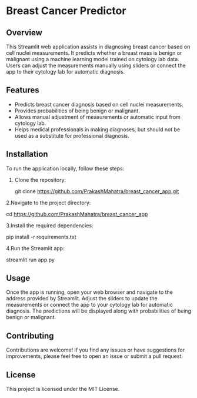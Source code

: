 
# Breast Cancer Predictor

## Overview

This Streamlit web application assists in diagnosing breast cancer based on cell nuclei measurements. It predicts whether a breast mass is benign or malignant using a machine learning model trained on cytology lab data. Users can adjust the measurements manually using sliders or connect the app to their cytology lab for automatic diagnosis.

## Features

- Predicts breast cancer diagnosis based on cell nuclei measurements.
- Provides probabilities of being benign or malignant.
- Allows manual adjustment of measurements or automatic input from cytology lab.
- Helps medical professionals in making diagnoses, but should not be used as a substitute for professional diagnosis.

## Installation

To run the application locally, follow these steps:

1. Clone the repository:

   
   git clone https://github.com/PrakashMahatra/breast_cancer_app.git

2.Navigate to the project directory:

        
   cd https://github.com/PrakashMahatra/breast_cancer_app


3.Install the required dependencies: 
        
  pip install -r requirements.txt


4.Run the Streamlit app:
           
 streamlit run app.py

## Usage
Once the app is running, open your web browser and navigate to the address provided by Streamlit. Adjust the sliders to update the measurements or connect the app to your cytology lab for automatic diagnosis. The predictions will be displayed along with probabilities of being benign or malignant.

## Contributing
Contributions are welcome! If you find any issues or have suggestions for improvements, please feel free to open an issue or submit a pull request.

## License
This project is licensed under the MIT License.


